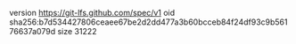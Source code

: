 version https://git-lfs.github.com/spec/v1
oid sha256:b7d534427806ceaee67be2d2dd477a3b60bcceb84f24df93c9b56176637a079d
size 31222
